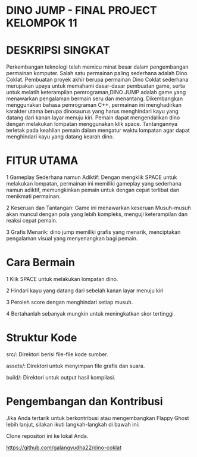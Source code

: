 # DINO JUMP - FINAL PROJECT KELOMPOK 11
# DESKRIPSI SINGKAT
Perkembangan teknologi telah memicu minat besar dalam pengembangan permainan komputer. Salah satu permainan paling sederhana adalah Dino Coklat. Pembuatan proyek akhir berupa permainan Dino Coklat sederhana merupakan upaya untuk memahami dasar-dasar pembuatan game, serta untuk melatih keterampilan pemrograman,DINO JUMP adalah game yang menawarkan pengalaman bermain seru dan menantang. Dikembangkan menggunakan bahasa pemrograman C++, permainan ini menghadirkan karakter utama berupa dinosaurus yang harus menghindari kayu yang datang dari kanan layar menuju kiri. Pemain dapat mengendalikan dino dengan melakukan lompatan menggunakan klik space. Tantangannya terletak pada keahlian pemain dalam mengatur waktu lompatan agar dapat menghindari kayu yang datang kearah  dino.

# FITUR UTAMA 
1 Gameplay Sederhana namun Adiktif: Dengan mengklik SPACE untuk melakukan lompatan, permainan ini memiliki gameplay yang sederhana namun adiktif, memungkinkan pemain untuk dengan cepat terlibat dan menikmati permainan.

2 Keseruan dan Tantangan: Game ini menawarkan keseruan Musuh-musuh akan muncul dengan pola yang lebih kompleks, menguji keterampilan dan reaksi cepat pemain.

3 Grafis Menarik: dino jump memiliki grafis yang menarik, menciptakan pengalaman visual yang menyenangkan bagi pemain.

# Cara Bermain
1 Klik SPACE untuk melakukan lompatan dino.

2 Hindari kayu yang datang dari sebelah kanan layar menuju kiri

3 Peroleh score dengan menghindari setiap musuh.

4 Bertahanlah sebanyak mungkin untuk meningkatkan skor tertinggi.

# Struktur Kode
src/: Direktori berisi file-file kode sumber.

assets/: Direktori untuk menyimpan file grafis dan suara.

build/: Direktori untuk output hasil kompilasi.

# Pengembangan dan Kontribusi
Jika Anda tertarik untuk berkontribusi atau mengembangkan Flappy Ghost lebih lanjut, silakan ikuti langkah-langkah di bawah ini:

Clone repositori ini ke lokal Anda.

https://github.com/galangyudha22/dino-coklat

